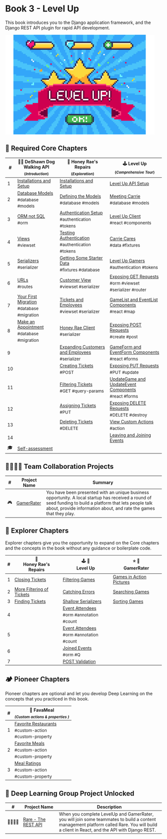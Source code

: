 # Book 3 - Level Up

This book introduces you to the Django application framework, and the Django REST API plugin for rapid API development.

![Level Up logo][image-1]

## 🍎 Required Core Chapters

| # | 🐕‍🦺 DeShawn Dog Walking API <br/><sub>(_Introduction_)</sub> | 🍯 Honey Rae's Repairs <br/><sub>(_Exploration_)</sub> | 🕹 Level Up <br/><sub>(_Comprehensive Tour_)</sub> |
|--|--|--|--|
| 1 | [Installations and Setup][41] | [Installations and Setup][42] | [Level Up API Setup][1] |
| 2 | [Database Models][2] <br/> <sub style="font-size:0.85rem;">\#database #models</sub> | [Defining the Models][43]  <br/> <sub style="font-size:0.85rem;">\#database #models</sub> |[Meeting Carrie][3] <br/> <sub style="font-size:0.85rem;">\#database #models</sub> |
| 3 | [ORM not SQL][14] <br/> <sub style="font-size:0.85rem;">\#orm</sub> | [Authentication Setup][44] <br/> <sub style="font-size:0.85rem;">\#authentication #tokens</sub> | [Level Up Client][5] <br/> <sub style="font-size:0.85rem;">\#react #components</sub> |
| 4 | [Views][4] <br/> <sub style="font-size:0.85rem;">\#viewset</sub> | [Testing Authentication][45]  <br/> <sub style="font-size:0.85rem;">\#authentication #tokens</sub> | [Carrie Cares][6] <br/> <sub style="font-size:0.85rem;">\#data \#fixtures</sub> |
| 5 | [Serializers][7] <br/> <sub style="font-size:0.85rem;">\#serializer</sub> | [Getting Some Starter Data][46] <br/> <sub style="font-size:0.85rem;">\#fixtures \#database</sub> | [Level Up Gamers][8] <br/> <sub style="font-size:0.85rem;">\#authentication \#tokens</sub> |  |  |
| 6 | [URLs][12] <br/> <sub style="font-size:0.85rem;">\#routes</sub> | [Customer View][47] <br/> <sub style="font-size:0.85rem;">\#viewset \#serializer</sub> | [Exposing GET Requests][11] <br/> <sub style="font-size:0.85rem;">\#orm #viewset \#serializer \#router</sub> |
| 7 | [Your First Migration][16] <br/> <sub style="font-size:0.85rem;">\#database \#migration</sub> | [Tickets and Employees][48] <br/> <sub style="font-size:0.85rem;">\#viewset \#serializer</sub> | [GameList and EventList Components][13] <br/> <sub style="font-size:0.85rem;">\#react \#map</sub> |
| 8 | [Make an Appointment][40] <br/> <sub style="font-size:0.85rem;">\#database \#migration</sub> | [Honey Rae Client][49] <br/> <sub style="font-size:0.85rem;">\#serializer</sub> | [Exposing POST Requests][15] <br/> <sub style="font-size:0.85rem;">\#create \#post</sub> |
| 9 |  | [Expanding Customers and Employees][50] <br/> <sub style="font-size:0.85rem;">\#serializer</sub> | [GameForm and EventForm Components][17] <br/> <sub style="font-size:0.85rem;">\#react \#forms</sub> |
| 10 |  | [Creating Tickets][51] <br/> <sub style="font-size:0.85rem;">\#POST</sub> | [Exposing PUT Requests][19] <br/> <sub style="font-size:0.85rem;">\#PUT \#update</sub> |  |  |
| 11 |  | [Filtering Tickets][52] <br/> <sub style="font-size:0.85rem;">\#GET \#query-params</sub> | [UpdateGame and UpdateEvent Components][20] <br/> <sub style="font-size:0.85rem;">\#react \#forms</sub> |
| 12 |  | [Assigning Tickets][53] <br/> <sub style="font-size:0.85rem;">\#PUT</sub> | [Exposing DELETE Requests][23] <br/> <sub style="font-size:0.85rem;">\#DELETE \#destroy</sub> |
| 13 |  | [Deleting Tickets][54] <br/> <sub style="font-size:0.85rem;">\#DELETE</sub> | [View Custom Actions][25] <br/> <sub style="font-size:0.85rem;">\#action</sub> |
| 14 |  |  | [Leaving and Joining Events][35]|
| 🎓 | [Self-assessment][55] |  | |


## 👩‍👩‍👧‍👦 Team Collaboration Projects

| # | Project Name | Summary |
|--|--|--|
| 🎮 | [GamerRater](./GAMERRATER.md) | You have been presented with an unique business opportunity. A local startup has received a round of seed funding to build a platform that lets people talk about, provide information about, and rate the games that they play. |

## 🧭 Explorer Chapters

Explorer chapters give you the opportunity to expand on the Core chapters and the concepts in the book without any guidance or boilerplate code.

| # | 🍯 <br/> Honey Rae's Repairs | 🕹 🎲 <br/> Level Up | ⭐️ 🎯 <br/> GamerRater <br/> |
|--|--|--|--|
| 1 | [Closing Tickets](./chapters/HR_TICKET_CLOSE.md) | [Filtering Games][37] | [Games in Action Pictures][30] |
| 2 | [More Filtering of Tickets](./chapters/HR_EC_TICKET_FILTER.md) | [Catching Errors][38] | [Searching Games][32] |
| 3 | [Finding Tickets](./chapters/HR_TICKET_FIND.md) | [Shallow Serializers][39] | [Sorting Games][34] |
| 4 || [Event Attendees][29] <br/> <sub style="font-size:0.85rem;">\#orm #annotation #count</sub> |  |
| 5 || [Event Attendees][31] <br/> <sub style="font-size:0.85rem;">\#orm #annotation #count</sub> |  |
| 6 || [Joined Events][33] <br/> <sub style="font-size:0.85rem;">\#orm #Q</sub> |  |
| 7 || [POST Validation][36] | | |

## 🏕 Pioneer Chapters

Pioneer chapters are optional and let you develop Deep Learning on the concepts that you practiced in this book.

| # | 🍔 FavaMeal <br/> <sub>_(Custom actions &amp; properties )_</sub> |
|--|--|
| 1 | [Favorite Restaurants][22] <br/> <sub style="font-size:0.85rem;">\#custom-action<br/>\#custom-property</sub> |
| 2 | [Favorite Meals][24] <br/> <sub style="font-size:0.85rem;">\#custom-action<br/>\#custom-property</sub> |
| 3 | [Meal Ratings][27] <br/> <sub style="font-size:0.85rem;">\#custom-action<br/>\#custom-property</sub> |

## 🔐 Deep Learning Group Project Unlocked

| # | Project&nbsp;Name | Description |
|--|--|--|
| 👨‍👩‍👧‍👧 | [Rare - The REST API][28] | When you complete LevelUp and GamerRater, you will join some teammates to build a content management platform called Rare. You will build a client in React, and the API with Django REST. |


[1]: ./chapters/DRF_INSTALLS.md
[2]: ./chapters/DD_DJANGO_MODELS.md
[3]: ./chapters/LU_DATA_DESIGN.md
[4]: ./chapters/DD_DJANGO_VIEWS.md
[5]: ./chapters/LU_CLIENT.md
[6]: ./chapters/LU_FIXTURES.md
[7]: ./chapters/DD_DJANGO_SERIALIZERS.md
[8]: ./chapters/LU_AUTHENTICATION.md
[9]: ./chapters/ORM_PRACTICE.md
[10]: ./chapters/LU-view-serializer-interlude.md
[11]: ./chapters/LU_LIST_RETRIEVE.md
[12]: ./chapters/DD_DJANGO_URLS.md
[13]: ./chapters/LU_CLIENT_LIST.md
[14]: ./chapters/DD_DJANGO_ORM.md
[15]: ./chapters/LU_CREATE.md
[16]: ./chapters/DD_MIGRATION.md
[17]: ./chapters/LU_CREATE_GAME.md
[18]: ./chapters/GR_REVIEWS.md
[19]: ./chapters/LU_UPDATE.md
[20]: ./chapters/LU_EDIT_FORMS.md
[21]: ./chapters/GR_GAME_RATINGS.md
[22]: ./chapters/FV_REST_FAVE.md
[23]: ./chapters/LU_DESTROY.md
[24]: ./chapters/FV_MEAL_FAVE.md
[25]: ./chapters/LU_CUSTOM_ACTION.md
[26]: ./chapters/GR_EDIT_GAME.md
[27]: ./chapters/FV_MEAL_RATINGS.md
[28]: ./chapters/RARE_REST.md
[29]: ./chapters/EVENTS_PER_GAME.md
[30]: ./chapters/GR_UPLOADS.md
[31]: ./chapters/LU_EVENT_ATTENDEES.md
[32]: ./chapters/GR_SEARCH.md
[33]: ./chapters/LU_JOINED_Q_FILTER.md
[34]: ./chapters/GR_SORTING.md
[35]: ./chapters/LU_MODEL_PROPERTY.md
[36]: ./chapters/LU_POST_VALIDATION.md
[37]: ./chapters/LU_FILTER_GAMES.md
[38]: ./chapters/LU_CATCHING_ERRORS.md
[39]: ./chapters/LU_SERIALIZER_DEPTH.md
[40]: ./chapters/DD_MAKE_APPOINTMENT.md
[41]: ./chapters/DDW_SETUP.md
[42]: ./chapters/HR_INSTALLS.md
[43]: ./chapters/HR_MODELS.md
[44]: ./chapters/HR_AUTHENTICATION.md
[45]: ./chapters/HR_REGISTER.md
[46]: ./chapters/HR_SEED_DB.md
[47]: ./chapters/HR_CUSTOMER_VIEW.md
[48]: ./chapters/HR_EMPLOYEE_TICKET_VIEWS.md
[49]: ./chapters/HR_CLIENT_INSTALL.md
[50]: ./chapters/HR_USER_SERIALIZER.md
[51]: ./chapters/HR_TICKET_POST.md
[52]: ./chapters/HR_TICKET_FILTER_FIND.md
[53]: ./chapters/HR_TICKET_ASSIGN.md
[54]: ./chapters/HR_TICKET_DELETE.md
[55]: ./chapters/DJANGO_ASSESSMENT.md

[image-1]: ./chapters/images/level-up.png
